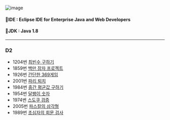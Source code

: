 ![image](https://github.com/user-attachments/assets/3a638bb7-34d8-4161-85ca-93d4e0da8ffb)

#### 🚩IDE : Eclipse IDE for Enterprise Java and Web Developers
#### 🚩JDK : Java 1.8

---

### D2
- 1204번 [최빈수 구하기](https://github.com/HOONSSAC/SWEA-coding-test/blob/main/src/SWEA_1204.java)
- 1859번 [백만 장자 프로젝트](https://github.com/HOONSSAC/SWEA-coding-test/blob/main/src/SWEA_1859.java)
- 1926번 [간단한 369게임](https://github.com/HOONSSAC/SWEA-coding-test/blob/main/src/SWEA_1926.java)
- 2001번 [파리 퇴치](https://github.com/HOONSSAC/SWEA-coding-test/blob/main/src/SWEA_2001.java)
- 1984번 [중간 평균값 구하기](https://github.com/HOONSSAC/SWEA-coding-test/blob/main/src/SWEA_1984.java)
- 1954번 [달팽이 숫자](https://github.com/HOONSSAC/SWEA-coding-test/blob/main/src/SWEA_1954.java)
- 1974번 [스도쿠 검증](https://github.com/HOONSSAC/SWEA-coding-test/blob/main/src/SWEA_1974.java)
- 2005번 [파스칼의 삼각형](https://github.com/HOONSSAC/SWEA-coding-test/blob/main/src/SWEA_2005.java)
- 1989번 [초심자의 회문 검사](https://github.com/HOONSSAC/SWEA-coding-test/blob/main/src/SWEA_1989.java)
  



